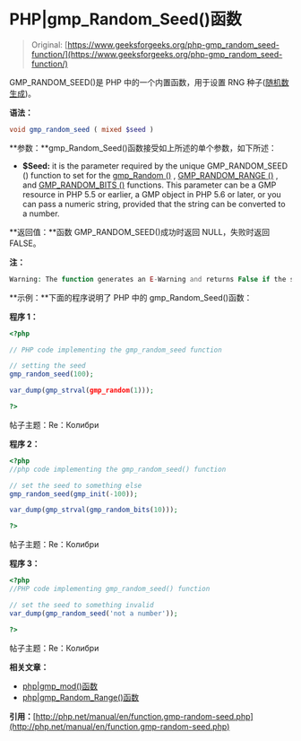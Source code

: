 # PHP|gmp_Random_Seed()函数

> Original: [https://www.geeksforgeeks.org/php-gmp_random_seed-function/](https://www.geeksforgeeks.org/php-gmp_random_seed-function/)

GMP_RANDOM_SEED()是 PHP 中的一个内置函数，用于设置 RNG 种子([随机数生成](https://en.wikipedia.org/wiki/Random_number_generation))。

**语法：**

```php
void gmp_random_seed ( mixed $seed )

```

**参数：**gmp_Random_Seed()函数接受如上所述的单个参数，如下所述：

*   **$Seed:** it is the parameter required by the unique GMP_RANDOM_SEED () function to set for the [gmp_Random ()](http://php.net/manual/en/function.gmp-random.php) , [GMP_RANDOM_RANGE ()](http://php.net/manual/en/function.gmp-random-range.php) , and [GMP_RANDOM_BITS ()](http://php.net/manual/en/function.gmp-random-bits.php) functions. This parameter can be a GMP resource in PHP 5.5 or earlier, a GMP object in PHP 5.6 or later, or you can pass a numeric string, provided that the string can be converted to a number.

**返回值：**函数 GMP_RANDOM_SEED()成功时返回 NULL，失败时返回 FALSE。

**注：**

```php
Warning: The function generates an E-Warning and returns False if the seed is not valid.

```

**示例：**下面的程序说明了 PHP 中的 gmp_Random_Seed()函数：

**程序 1：**

```php
<?php

// PHP code implementing the gmp_random_seed function

// setting the seed
gmp_random_seed(100);

var_dump(gmp_strval(gmp_random(1)));

?>
```

帖子主题：Re：Колибри

**程序 2：**

```php
<?php
//php code implementing the gmp_random_seed() function

// set the seed to something else
gmp_random_seed(gmp_init(-100));

var_dump(gmp_strval(gmp_random_bits(10)));

?>
```

帖子主题：Re：Колибри

**程序 3：**

```php
<?php
//PHP code implementing gmp_random_seed() function 

// set the seed to something invalid
var_dump(gmp_random_seed('not a number'));

?>
```

帖子主题：Re：Колибри

**相关文章：**

*   [php|gmp_mod()函数](https://www.geeksforgeeks.org/php-gmp_mod-function/)
*   [php|gmp_Random_Range()函数](https://www.geeksforgeeks.org/php-gmp_random_range-function/)

**引用：**[http://php.net/manual/en/function.gmp-random-seed.php](http://php.net/manual/en/function.gmp-random-seed.php)
